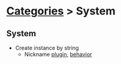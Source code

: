 # [Categories](categories.index.html) > System

## System

- Create instance by string
  - Nickname [plugin](rex_nickname.html), [behavior](rex_bnickname.html)